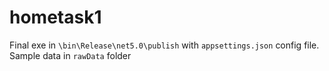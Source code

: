 # hometask1
Final exe in `\bin\Release\net5.0\publish` with `appsettings.json` config file.
Sample data in `rawData` folder
